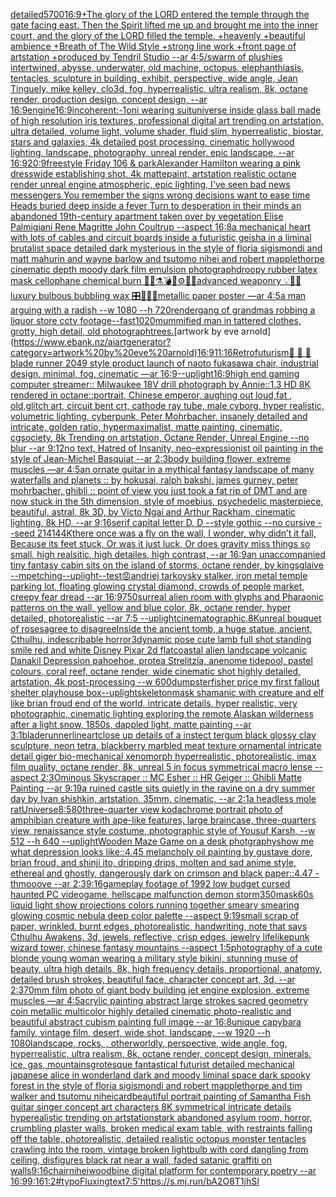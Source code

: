 [detailed](https://www.ebank.nz/aiartgenerator?category=detailed)[5700](https://www.ebank.nz/aiartgenerator?category=5700)[16:9](https://www.ebank.nz/aiartgenerator?category=16%3A9)[+The glory of the LORD entered the temple through the gate facing east. Then the Spirit lifted me up and brought me into the inner court, and the glory of the LORD filled the temple. +heavenly +beautiful ambience +Breath of The Wild Style +strong line work +front page of artstation +produced by Tendril Studio --ar 4:5](https://www.ebank.nz/aiartgenerator?category=%2BThe%20glory%20of%20the%20LORD%20entered%20the%20temple%20through%20the%20gate%20facing%20east.%20Then%20the%20Spirit%20lifted%20me%20up%20and%20brought%20me%20into%20the%20inner%20court%2C%20and%20the%20glory%20of%20the%20LORD%20filled%20the%20temple.%20%2Bheavenly%20%2Bbeautiful%20ambience%20%2BBreath%20of%20The%20Wild%20Style%20%2Bstrong%20line%20work%20%2Bfront%20page%20of%20artstation%20%2Bproduced%20by%20Tendril%20Studio%20--ar%204%3A5)[/swarm of plushies intertwined, abysse, underwater, old machine, octopus, elephanthiasis, tentacles, sculpture in building, exhibit, perspective, wide angle, Jean Tinguely, mike kelley, clo3d, fog, hyperrealistic, ultra realism, 8k, octane render, production design, concept design, --ar 16:9](https://www.ebank.nz/aiartgenerator?category=/swarm%20of%20plushies%20intertwined%2C%20abysse%2C%20underwater%2C%20old%20machine%2C%20octopus%2C%20elephanthiasis%2C%20tentacles%2C%20sculpture%20in%20building%2C%20exhibit%2C%20perspective%2C%20wide%20angle%2C%20Jean%20Tinguely%2C%20mike%20kelley%2C%20clo3d%2C%20fog%2C%20hyperrealistic%2C%20ultra%20realism%2C%208k%2C%20octane%20render%2C%20production%20design%2C%20concept%20design%2C%20--ar%2016%3A9)[engine](https://www.ebank.nz/aiartgenerator?category=engine)[16:9](https://www.ebank.nz/aiartgenerator?category=16%3A9)[incoherent:-1](https://www.ebank.nz/aiartgenerator?category=incoherent%3A-1)[oni wearing suit](https://www.ebank.nz/aiartgenerator?category=oni%20wearing%20suit)[universe inside glass ball made of high resolution iris textures, professional digital art trending on artstation, ultra detailed, volume light, volume shader, fluid slim, hyperrealistic, biostar, stars and galaxies, 4k detailed post processing, cinematic hollywood lighting, landscape, photography, unreal render, epic landscape, --ar 16:9](https://www.ebank.nz/aiartgenerator?category=universe%20inside%20glass%20ball%20made%20of%20high%20resolution%20iris%20textures%2C%20professional%20digital%20art%20trending%20on%20artstation%2C%20ultra%20detailed%2C%20volume%20light%2C%20volume%20shader%2C%20fluid%20slim%2C%20hyperrealistic%2C%20biostar%2C%20stars%20and%20galaxies%2C%204k%20detailed%20post%20processing%2C%20cinematic%20hollywood%20lighting%2C%20landscape%2C%20photography%2C%20unreal%20render%2C%20epic%20landscape%2C%20--ar%2016%3A9)[20:9](https://www.ebank.nz/aiartgenerator?category=20%3A9)[freestyle Friday  106 & park](https://www.ebank.nz/aiartgenerator?category=freestyle%20Friday%20%20106%20%26%20park)[Alexander Hamilton wearing a pink dress](https://www.ebank.nz/aiartgenerator?category=Alexander%20Hamilton%20wearing%20a%20pink%20dress)[wide establishing shot, 4k mattepaint, artstation  realistic octane render unreal engine atmospheric, epic lighting, I've seen bad news messengers  You remember the signs wrong decisions  want to ease time Heads buried deep inside a fever Turn to desperation in their minds an abandoned 19th-century apartment taken over by vegetation Elise Palmigiani Rene Magritte John Coultrup --aspect 16:8](https://www.ebank.nz/aiartgenerator?category=wide%20establishing%20shot%2C%204k%20mattepaint%2C%20artstation%20%20realistic%20octane%20render%20unreal%20engine%20atmospheric%2C%20epic%20lighting%2C%20I%27ve%20seen%20bad%20news%20messengers%20%20You%20remember%20the%20signs%20wrong%20decisions%20%20want%20to%20ease%20time%20Heads%20buried%20deep%20inside%20a%20fever%20Turn%20to%20desperation%20in%20their%20minds%20an%20abandoned%2019th-century%20apartment%20taken%20over%20by%20vegetation%20Elise%20Palmigiani%20Rene%20Magritte%20John%20Coultrup%20--aspect%2016%3A8)[a mechanical heart with lots of cables and circuit boards inside a futuristic geisha in a liminal brutalist space detailed dark mysterious in the style of floria sigismondi and matt mahurin and wayne barlow and tsutomo nihei and robert mapplethorpe cinematic depth moody dark film emulsion photograph](https://www.ebank.nz/aiartgenerator?category=a%20mechanical%20heart%20with%20lots%20of%20cables%20and%20circuit%20boards%20inside%20a%20futuristic%20geisha%20in%20a%20liminal%20brutalist%20space%20detailed%20dark%20mysterious%20in%20the%20style%20of%20floria%20sigismondi%20and%20matt%20mahurin%20and%20wayne%20barlow%20and%20tsutomo%20nihei%20and%20robert%20mapplethorpe%20cinematic%20depth%20moody%20dark%20film%20emulsion%20photograph)[droopy rubber latex mask cellophane chemical burn 🩻💉⚗️💣🧨⚙️🔩💎advanced weaponry 💡🔌📡luxury bulbous bubbling wax 🎛📀📀📀metallic paper poster —ar 4:5](https://www.ebank.nz/aiartgenerator?category=droopy%20rubber%20latex%20mask%20cellophane%20chemical%20burn%20%F0%9F%A9%BB%F0%9F%92%89%E2%9A%97%EF%B8%8F%F0%9F%92%A3%F0%9F%A7%A8%E2%9A%99%EF%B8%8F%F0%9F%94%A9%F0%9F%92%8Eadvanced%20weaponry%20%F0%9F%92%A1%F0%9F%94%8C%F0%9F%93%A1luxury%20bulbous%20bubbling%20wax%20%F0%9F%8E%9B%F0%9F%93%80%F0%9F%93%80%F0%9F%93%80metallic%20paper%20poster%20%E2%80%94ar%204%3A5)[a man arguing with a radish --w 1080 --h 720](https://www.ebank.nz/aiartgenerator?category=a%20man%20arguing%20with%20a%20radish%20--w%201080%20--h%20720)[render](https://www.ebank.nz/aiartgenerator?category=render)[gang of grandmas robbing a liquor store cctv footage](https://www.ebank.nz/aiartgenerator?category=gang%20of%20grandmas%20robbing%20a%20liquor%20store%20cctv%20footage)[](https://www.ebank.nz/aiartgenerator?category=)[--fast](https://www.ebank.nz/aiartgenerator?category=--fast)[1020](https://www.ebank.nz/aiartgenerator?category=1020)[mummified man in tattered clothes, grotty, high detail, old photograph](https://www.ebank.nz/aiartgenerator?category=mummified%20man%20in%20tattered%20clothes%2C%20grotty%2C%20high%20detail%2C%20old%20photograph)[trees.](https://www.ebank.nz/aiartgenerator?category=trees.)[artwork by eve arnold](https://www.ebank.nz/aiartgenerator?category=artwork%20by%20eve%20arnold)[16:9](https://www.ebank.nz/aiartgenerator?category=16%3A9)[11:16](https://www.ebank.nz/aiartgenerator?category=11%3A16)[Retrofuturism](https://www.ebank.nz/aiartgenerator?category=Retrofuturism)[🖕 🤑 🖕](https://www.ebank.nz/aiartgenerator?category=%F0%9F%96%95%20%F0%9F%A4%91%20%F0%9F%96%95)[blade runner 2049 style product launch of naoto fukasawa chair, industrial design, minimal, fog, cinematic —ar 16:9](https://www.ebank.nz/aiartgenerator?category=blade%20runner%202049%20style%20product%20launch%20of%20naoto%20fukasawa%20chair%2C%20industrial%20design%2C%20minimal%2C%20fog%2C%20cinematic%20%E2%80%94ar%2016%3A9)[--uplight](https://www.ebank.nz/aiartgenerator?category=--uplight)[16:9](https://www.ebank.nz/aiartgenerator?category=16%3A9)[high end gaming computer streamer:: Milwaukee 18V drill photograph by Annie::1.3 HD 8K rendered in octane::](https://www.ebank.nz/aiartgenerator?category=high%20end%20gaming%20computer%20streamer%3A%3A%20Milwaukee%2018V%20drill%20photograph%20by%20Annie%3A%3A1.3%20HD%208K%20rendered%20in%20octane%3A%3A)[portrait, Chinese emperor, aughing out loud,fat , old,glitch art, circuit bent crt, cathode ray tube, male cyborg, hyper realistic, volumetric lighting, cyberpunk, Peter Mohrbacher, insanely detailed and intricate, golden ratio, hypermaximalist, matte painting, cinematic, cgsociety, 8k Trending on artstation, Octane Render, Unreal Engine --no blur --ar 9:12](https://www.ebank.nz/aiartgenerator?category=portrait%2C%20Chinese%20emperor%2C%20aughing%20out%20loud%2Cfat%20%2C%20old%2Cglitch%20art%2C%20circuit%20bent%20crt%2C%20cathode%20ray%20tube%2C%20male%20cyborg%2C%20hyper%20realistic%2C%20volumetric%20lighting%2C%20cyberpunk%2C%20Peter%20Mohrbacher%2C%20insanely%20detailed%20and%20intricate%2C%20golden%20ratio%2C%20hypermaximalist%2C%20matte%20painting%2C%20cinematic%2C%20cgsociety%2C%208k%20Trending%20on%20artstation%2C%20Octane%20Render%2C%20Unreal%20Engine%20--no%20blur%20--ar%209%3A12)[no text, Hatred of Insanity, neo-expressionist oil painting in the style of Jean-Michel Basquiat --ar 2:3](https://www.ebank.nz/aiartgenerator?category=no%20text%2C%20Hatred%20of%20Insanity%2C%20neo-expressionist%20oil%20painting%20in%20the%20style%20of%20Jean-Michel%20Basquiat%20--ar%202%3A3)[body building flower, extreme muscles —ar 4:5](https://www.ebank.nz/aiartgenerator?category=body%20building%20flower%2C%20extreme%20muscles%20%E2%80%94ar%204%3A5)[an ornate guitar in a mythical fantasy landscape of many waterfalls and planets :: by hokusai, ralph bakshi, james gurney, peter mohrbacher, ghibli :: point of view you just took a fat rip of DMT and are now stuck in the 5th dimension, style of moebius, psychedelic masterpiece, beautiful, astral, 8k 3D, by Victo Ngai and Arthur Rackham, cinematic lighting, 8k HD, --ar 9:16](https://www.ebank.nz/aiartgenerator?category=an%20ornate%20guitar%20in%20a%20mythical%20fantasy%20landscape%20of%20many%20waterfalls%20and%20planets%20%3A%3A%20by%20hokusai%2C%20ralph%20bakshi%2C%20james%20gurney%2C%20peter%20mohrbacher%2C%20ghibli%20%3A%3A%20point%20of%20view%20you%20just%20took%20a%20fat%20rip%20of%20DMT%20and%20are%20now%20stuck%20in%20the%205th%20dimension%2C%20style%20of%20moebius%2C%20psychedelic%20masterpiece%2C%20beautiful%2C%20astral%2C%208k%203D%2C%20by%20Victo%20Ngai%20and%20Arthur%20Rackham%2C%20cinematic%20lighting%2C%208k%20HD%2C%20--ar%209%3A16)[serif capital letter D, D --style gothic --no cursive --seed 21414](https://www.ebank.nz/aiartgenerator?category=serif%20capital%20letter%20D%2C%20D%20--style%20gothic%20--no%20cursive%20--seed%2021414)[4K](https://www.ebank.nz/aiartgenerator?category=4K)[there once was a fly on the wall, I wonder, why didn’t it fall, Because its feet stuck, Or was it just luck, Or does gravity miss things so small, high realsitic, high detailes, high contrast, --ar 16:9](https://www.ebank.nz/aiartgenerator?category=there%20once%20was%20a%20fly%20on%20the%20wall%2C%20I%20wonder%2C%20why%20didn%E2%80%99t%20it%20fall%2C%20Because%20its%20feet%20stuck%2C%20Or%20was%20it%20just%20luck%2C%20Or%20does%20gravity%20miss%20things%20so%20small%2C%20high%20realsitic%2C%20high%20detailes%2C%20high%20contrast%2C%20--ar%2016%3A9)[an unaccompanied tiny fantasy cabin sits on the island of storms, octane render, by kingsglaive --mp](https://www.ebank.nz/aiartgenerator?category=an%20unaccompanied%20tiny%20fantasy%20cabin%20sits%20on%20the%20island%20of%20storms%2C%20octane%20render%2C%20by%20kingsglaive%20--mp)[etching](https://www.ebank.nz/aiartgenerator?category=etching)[--uplight](https://www.ebank.nz/aiartgenerator?category=--uplight)[--test](https://www.ebank.nz/aiartgenerator?category=--test)[😡](https://www.ebank.nz/aiartgenerator?category=%F0%9F%98%A1)[andriej tarkovsky stalker, iron metal temple parking lot, floating glowing crystal diamond, crowds of people market, creepy fear dread --ar 16:9](https://www.ebank.nz/aiartgenerator?category=andriej%20tarkovsky%20stalker%2C%20iron%20metal%20temple%20parking%20lot%2C%20floating%20glowing%20crystal%20diamond%2C%20crowds%20of%20people%20market%2C%20creepy%20fear%20dread%20--ar%2016%3A9)[750](https://www.ebank.nz/aiartgenerator?category=750)[surreal alien room with glyphs and Pharaonic patterns on the wall, yellow and blue color, 8k, octane render, hyper detailed, photorealistic --ar 7:5 --uplight](https://www.ebank.nz/aiartgenerator?category=surreal%20alien%20room%20with%20glyphs%20and%20Pharaonic%20patterns%20on%20the%20wall%2C%20yellow%20and%20blue%20color%2C%208k%2C%20octane%20render%2C%20hyper%20detailed%2C%20photorealistic%20--ar%207%3A5%20--uplight)[cinematographic](https://www.ebank.nz/aiartgenerator?category=cinematographic)[,8K](https://www.ebank.nz/aiartgenerator?category=%2C8K)[unreal bouquet of roses](https://www.ebank.nz/aiartgenerator?category=unreal%20bouquet%20of%20roses)[agree to disagree](https://www.ebank.nz/aiartgenerator?category=agree%20to%20disagree)[Inside the ancient tomb, a huge statue, ancient, Cthulhu, indescribable horror](https://www.ebank.nz/aiartgenerator?category=Inside%20the%20ancient%20tomb%2C%20a%20huge%20statue%2C%20ancient%2C%20Cthulhu%2C%20indescribable%20horror)[3](https://www.ebank.nz/aiartgenerator?category=3)[dynamic pose cute lamb full shot standing smile red and white Disney Pixar 2d flat](https://www.ebank.nz/aiartgenerator?category=dynamic%20pose%20cute%20lamb%20full%20shot%20standing%20smile%20red%20and%20white%20Disney%20Pixar%202d%20flat)[coastal alien landscape volcanic Danakil Depression pahoehoe, protea Strelitzia, anenome tidepool, pastel colours, coral reef, octane render, wide cinematic shot highly detailed, artstation, 4k post-processing --w 600](https://www.ebank.nz/aiartgenerator?category=coastal%20alien%20landscape%20volcanic%20Danakil%20Depression%20pahoehoe%2C%20protea%20Strelitzia%2C%20anenome%20tidepool%2C%20pastel%20colours%2C%20coral%20reef%2C%20octane%20render%2C%20wide%20cinematic%20shot%20highly%20detailed%2C%20artstation%2C%204k%20post-processing%20--w%20600)[dumpster](https://www.ebank.nz/aiartgenerator?category=dumpster)[fisher price my first fallout shelter playhouse box](https://www.ebank.nz/aiartgenerator?category=fisher%20price%20my%20first%20fallout%20shelter%20playhouse%20box)[--uplight](https://www.ebank.nz/aiartgenerator?category=--uplight)[skeleton](https://www.ebank.nz/aiartgenerator?category=skeleton)[mask shamanic with creature and elf like brian froud end of the world, intricate details, hyper realistic, very photographic, cinematic lighting exploring the remote Alaskan wilderness after a light snow, 1850s, dappled light, matte painting --ar 3:1](https://www.ebank.nz/aiartgenerator?category=mask%20shamanic%20with%20creature%20and%20elf%20like%20brian%20froud%20end%20of%20the%20world%2C%20intricate%20details%2C%20hyper%20realistic%2C%20very%20photographic%2C%20cinematic%20lighting%20exploring%20the%20remote%20Alaskan%20wilderness%20after%20a%20light%20snow%2C%201850s%2C%20dappled%20light%2C%20matte%20painting%20--ar%203%3A1)[bladerunner](https://www.ebank.nz/aiartgenerator?category=bladerunner)[lineart](https://www.ebank.nz/aiartgenerator?category=lineart)[close up details of a instect tergum black glossy clay sculpture, neon tetra, blackberry marbled meat texture ornamental intricate detail giger bio-mechanical xenomorph hyperrealistic, photorealistic, imax film quality, octane render, 8k, unreal 5 in focus symmetrical macro lense --aspect 2:3](https://www.ebank.nz/aiartgenerator?category=close%20up%20details%20of%20a%20instect%20tergum%20black%20glossy%20clay%20sculpture%2C%20neon%20tetra%2C%20blackberry%20marbled%20meat%20texture%20ornamental%20intricate%20detail%20giger%20bio-mechanical%20xenomorph%20hyperrealistic%2C%20photorealistic%2C%20imax%20film%20quality%2C%20octane%20render%2C%208k%2C%20unreal%205%20in%20focus%20symmetrical%20macro%20lense%20--aspect%202%3A3)[Ominous Skyscraper :: MC Esher :: HR Geiger :: Ghibli Matte Painting --ar 9:19](https://www.ebank.nz/aiartgenerator?category=Ominous%20Skyscraper%20%3A%3A%20MC%20Esher%20%3A%3A%20HR%20Geiger%20%3A%3A%20Ghibli%20Matte%20Painting%20--ar%209%3A19)[a ruined castle sits quietly in the ravine on a dry summer day by Ivan shishkin, artstation, 35mm, cinematic, --ar 2:1](https://www.ebank.nz/aiartgenerator?category=a%20ruined%20castle%20sits%20quietly%20in%20the%20ravine%20on%20a%20dry%20summer%20day%20by%20Ivan%20shishkin%2C%20artstation%2C%2035mm%2C%20cinematic%2C%20--ar%202%3A1)[a headless mole rat](https://www.ebank.nz/aiartgenerator?category=a%20headless%20mole%20rat)[Universe](https://www.ebank.nz/aiartgenerator?category=Universe)[8:5](https://www.ebank.nz/aiartgenerator?category=8%3A5)[80](https://www.ebank.nz/aiartgenerator?category=80)[three-quarter view kodachrome portrait photo of amphibian creature with ape-like features, large braincase, three-quarters view, renaissance style costume, photographic style of Yousuf Karsh, --w 512 --h 640 --uplight](https://www.ebank.nz/aiartgenerator?category=three-quarter%20view%20kodachrome%20portrait%20photo%20of%20amphibian%20creature%20with%20ape-like%20features%2C%20large%20braincase%2C%20three-quarters%20view%2C%20renaissance%20style%20costume%2C%20photographic%20style%20of%20Yousuf%20Karsh%2C%20--w%20512%20--h%20640%20--uplight)[Wooden Maze Game on a desk photgraphy](https://www.ebank.nz/aiartgenerator?category=Wooden%20Maze%20Game%20on%20a%20desk%20photgraphy)[show me what depression looks like::4.45 melancholy oil painting by gustave dore, brian froud, and shinji ito, dripping drips, molten and sad anime style, ethereal and ghostly, dangerously dark on crimson and black paper::4.47 - thmooove --ar 2:3](https://www.ebank.nz/aiartgenerator?category=show%20me%20what%20depression%20looks%20like%3A%3A4.45%20melancholy%20oil%20painting%20by%20gustave%20dore%2C%20brian%20froud%2C%20and%20shinji%20ito%2C%20dripping%20drips%2C%20molten%20and%20sad%20anime%20style%2C%20ethereal%20and%20ghostly%2C%20dangerously%20dark%20on%20crimson%20and%20black%20paper%3A%3A4.47%20-%20thmooove%20--ar%202%3A3)[9:16](https://www.ebank.nz/aiartgenerator?category=9%3A16)[gameplay footage of 1992 low budget cursed haunted PC videogame, hellscape malfunction demon storm](https://www.ebank.nz/aiartgenerator?category=gameplay%20footage%20of%201992%20low%20budget%20cursed%20haunted%20PC%20videogame%2C%20hellscape%20malfunction%20demon%20storm)[350](https://www.ebank.nz/aiartgenerator?category=350)[mask](https://www.ebank.nz/aiartgenerator?category=mask)[60s liquid light show projections colors running together smeary smearing glowing cosmic nebula deep color palette --aspect 9:19](https://www.ebank.nz/aiartgenerator?category=60s%20liquid%20light%20show%20projections%20colors%20running%20together%20smeary%20smearing%20glowing%20cosmic%20nebula%20deep%20color%20palette%20--aspect%209%3A19)[small scrap of paper, wrinkled, burnt edges, photorealistic, handwriting, note that says Cthulhu Awakens, 3d, jewels, reflective, crisp edges, jewelry lifelike](https://www.ebank.nz/aiartgenerator?category=small%20scrap%20of%20paper%2C%20wrinkled%2C%20burnt%20edges%2C%20photorealistic%2C%20handwriting%2C%20note%20that%20says%20Cthulhu%20Awakens%2C%203d%2C%20jewels%2C%20reflective%2C%20crisp%20edges%2C%20jewelry%20lifelike)[punk wizard tower, chinese fantasy mountains --aspect 1:5](https://www.ebank.nz/aiartgenerator?category=punk%20wizard%20tower%2C%20chinese%20fantasy%20mountains%20--aspect%201%3A5)[photography of a cute blonde young woman wearing a military style bikini, stunning muse of beauty, ultra high details, 8k, high frequency details, proportional, anatomy, detailed brush strokes,  beautiful face, character concept art, 3d, --ar 2:3](https://www.ebank.nz/aiartgenerator?category=photography%20of%20a%20cute%20blonde%20young%20woman%20wearing%20a%20military%20style%20bikini%2C%20stunning%20muse%20of%20beauty%2C%20ultra%20high%20details%2C%208k%2C%20high%20frequency%20details%2C%20proportional%2C%20anatomy%2C%20detailed%20brush%20strokes%2C%20%20beautiful%20face%2C%20character%20concept%20art%2C%203d%2C%20--ar%202%3A3)[70mm film photo of giant body building jet engine explosion, extreme muscles —ar 4:5](https://www.ebank.nz/aiartgenerator?category=70mm%20film%20photo%20of%20giant%20body%20building%20jet%20engine%20explosion%2C%20extreme%20muscles%20%E2%80%94ar%204%3A5)[acrylic painting abstract large strokes sacred geometry coin metallic multicolor highly detailed cinematic photo-realistic and beautiful abstract cubism painting full image --ar 16:8](https://www.ebank.nz/aiartgenerator?category=acrylic%20painting%20abstract%20large%20strokes%20sacred%20geometry%20coin%20metallic%20multicolor%20highly%20detailed%20cinematic%20photo-realistic%20and%20beautiful%20abstract%20cubism%20painting%20full%20image%20--ar%2016%3A8)[unique capybara family, vintage film, desert, wide shot, landscape, --w 1920 --h 1080](https://www.ebank.nz/aiartgenerator?category=unique%20capybara%20family%2C%20vintage%20film%2C%20desert%2C%20wide%20shot%2C%20landscape%2C%20--w%201920%20--h%201080)[landscape, rocks, , otherworldly, perspective, wide angle, fog, hyperrealistic, ultra realism, 8k, octane render, concept design, minerals, ice, gas, mountains](https://www.ebank.nz/aiartgenerator?category=landscape%2C%20rocks%2C%20%2C%20otherworldly%2C%20perspective%2C%20wide%20angle%2C%20fog%2C%20hyperrealistic%2C%20ultra%20realism%2C%208k%2C%20octane%20render%2C%20concept%20design%2C%20minerals%2C%20ice%2C%20gas%2C%20mountains)[grotesque fantastical futurist detailed mechanical japanese alice in wonderland dark and moody liminal space dark spooky forest in the style of floria sigismondi and robert mapplethorpe and tim walker and tsutomu nihei](https://www.ebank.nz/aiartgenerator?category=grotesque%20fantastical%20futurist%20detailed%20mechanical%20japanese%20alice%20in%20wonderland%20dark%20and%20moody%20liminal%20space%20dark%20spooky%20forest%20in%20the%20style%20of%20floria%20sigismondi%20and%20robert%20mapplethorpe%20and%20tim%20walker%20and%20tsutomu%20nihei)[card](https://www.ebank.nz/aiartgenerator?category=card)[beautiful portrait painting of Samantha Fish guitar singer concept art characters 8K symmetrical intricate details hyperealistic trending on artstation](https://www.ebank.nz/aiartgenerator?category=beautiful%20portrait%20painting%20of%20Samantha%20Fish%20guitar%20singer%20concept%20art%20characters%208K%20symmetrical%20intricate%20details%20hyperealistic%20trending%20on%20artstation)[stark abandoned asylum room, horror, crumbling plaster walls,  broken medical exam table, with restraints falling off the table, photorealistic, detailed realistic octopus monster tentacles crawling into the room, vintage broken lightbulb with cord dangling from ceiling, disfigures black rat near a wall, faded satanic graffiti on walls](https://www.ebank.nz/aiartgenerator?category=stark%20abandoned%20asylum%20room%2C%20horror%2C%20crumbling%20plaster%20walls%2C%20%20broken%20medical%20exam%20table%2C%20with%20restraints%20falling%20off%20the%20table%2C%20photorealistic%2C%20detailed%20realistic%20octopus%20monster%20tentacles%20crawling%20into%20the%20room%2C%20vintage%20broken%20lightbulb%20with%20cord%20dangling%20from%20ceiling%2C%20disfigures%20black%20rat%20near%20a%20wall%2C%20faded%20satanic%20graffiti%20on%20walls)[9:16](https://www.ebank.nz/aiartgenerator?category=9%3A16)[chair](https://www.ebank.nz/aiartgenerator?category=chair)[nihei](https://www.ebank.nz/aiartgenerator?category=nihei)[woodbine digital platform for contemporary poetry --ar 16:9](https://www.ebank.nz/aiartgenerator?category=woodbine%20digital%20platform%20for%20contemporary%20poetry%20--ar%2016%3A9)[9:16](https://www.ebank.nz/aiartgenerator?category=9%3A16)[1:2](https://www.ebank.nz/aiartgenerator?category=1%3A2)[#typo](https://www.ebank.nz/aiartgenerator?category=%23typo)[Fluxing](https://www.ebank.nz/aiartgenerator?category=Fluxing)[text](https://www.ebank.nz/aiartgenerator?category=text)[7:5](https://www.ebank.nz/aiartgenerator?category=7%3A5)['<https://s.mj.run/bA2O8T1jhSI>](https://www.ebank.nz/aiartgenerator?category=%27%3Chttps%3A//s.mj.run/bA2O8T1jhSI%3E)